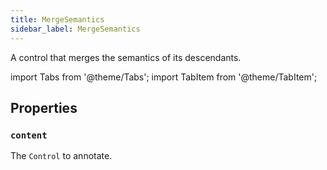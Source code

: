 ```yaml
---
title: MergeSemantics
sidebar_label: MergeSemantics
---
```


A control that merges the semantics of its descendants.

import Tabs from '@theme/Tabs';
import TabItem from '@theme/TabItem';

## Properties

### `content`

The `Control` to annotate.
